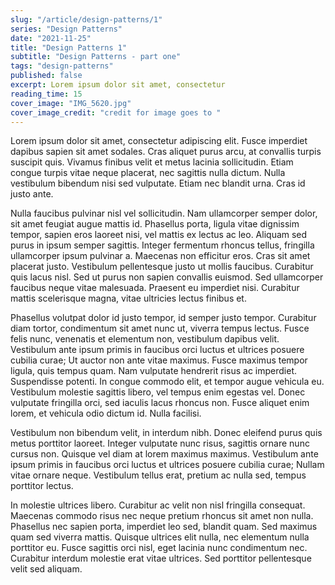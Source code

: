 ```yaml
---
slug: "/article/design-patterns/1"
series: "Design Patterns"
date: "2021-11-25"
title: "Design Patterns 1"
subtitle: "Design Patterns - part one"
tags: "design-patterns"
published: false
excerpt: Lorem ipsum dolor sit amet, consectetur
reading_time: 15
cover_image: "IMG_5620.jpg"
cover_image_credit: "credit for image goes to "
---
```


Lorem ipsum dolor sit amet, consectetur adipiscing elit. Fusce imperdiet dapibus sapien sit amet sodales. Cras aliquet purus arcu, at convallis turpis suscipit quis. Vivamus finibus velit et metus lacinia sollicitudin. Etiam congue turpis vitae neque placerat, nec sagittis nulla dictum. Nulla vestibulum bibendum nisi sed vulputate. Etiam nec blandit urna. Cras id justo ante.

Nulla faucibus pulvinar nisl vel sollicitudin. Nam ullamcorper semper dolor, sit amet feugiat augue mattis id. Phasellus porta, ligula vitae dignissim tempor, sapien eros laoreet nisi, vel mattis ex lectus ac leo. Aliquam sed purus in ipsum semper sagittis. Integer fermentum rhoncus tellus, fringilla ullamcorper ipsum pulvinar a. Maecenas non efficitur eros. Cras sit amet placerat justo. Vestibulum pellentesque justo ut mollis faucibus. Curabitur quis lacus nisl. Sed ut purus non sapien convallis euismod. Sed ullamcorper faucibus neque vitae malesuada. Praesent eu imperdiet nisi. Curabitur mattis scelerisque magna, vitae ultricies lectus finibus et.

Phasellus volutpat dolor id justo tempor, id semper justo tempor. Curabitur diam tortor, condimentum sit amet nunc ut, viverra tempus lectus. Fusce felis nunc, venenatis et elementum non, vestibulum dapibus velit. Vestibulum ante ipsum primis in faucibus orci luctus et ultrices posuere cubilia curae; Ut auctor non ante vitae maximus. Fusce maximus tempor ligula, quis tempus quam. Nam vulputate hendrerit risus ac imperdiet. Suspendisse potenti. In congue commodo elit, et tempor augue vehicula eu. Vestibulum molestie sagittis libero, vel tempus enim egestas vel. Donec vulputate fringilla orci, sed iaculis lacus rhoncus non. Fusce aliquet enim lorem, et vehicula odio dictum id. Nulla facilisi.

Vestibulum non bibendum velit, in interdum nibh. Donec eleifend purus quis metus porttitor laoreet. Integer vulputate nunc risus, sagittis ornare nunc cursus non. Quisque vel diam at lorem maximus maximus. Vestibulum ante ipsum primis in faucibus orci luctus et ultrices posuere cubilia curae; Nullam vitae ornare neque. Vestibulum tellus erat, pretium ac nulla sed, tempus porttitor lectus.

In molestie ultrices libero. Curabitur ac velit non nisl fringilla consequat. Maecenas commodo risus nec neque pretium rhoncus sit amet non nulla. Phasellus nec sapien porta, imperdiet leo sed, blandit quam. Sed maximus quam sed viverra mattis. Quisque ultrices elit nulla, nec elementum nulla porttitor eu. Fusce sagittis orci nisl, eget lacinia nunc condimentum nec. Curabitur interdum molestie erat vitae ultrices. Sed porttitor pellentesque velit sed aliquam.